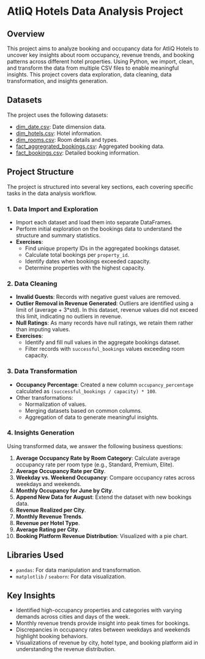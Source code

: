 # AtliQ Hotels Data Analysis Project

## Overview

This project aims to analyze booking and occupancy data for AtliQ Hotels to uncover key insights about room occupancy, revenue trends, and booking patterns across different hotel properties. Using Python, we import, clean, and transform the data from multiple CSV files to enable meaningful insights. This project covers data exploration, data cleaning, data transformation, and insights generation.

## Datasets

The project uses the following datasets:

- [dim_date.csv](https://github.com/BalagoniNuthin/Exploratory-data-analytics-in-hospitality-domain/blob/main/Datasets/dim_date.csv): Date dimension data.
- [dim_hotels.csv](https://github.com/BalagoniNuthin/Exploratory-data-analytics-in-hospitality-domain/blob/main/Datasets/dim_hotels.csv): Hotel information.
- [dim_rooms.csv](https://github.com/BalagoniNuthin/Exploratory-data-analytics-in-hospitality-domain/blob/main/Datasets/dim_rooms.csv): Room details and types.
- [fact_aggregrated_bookings.csv](https://github.com/BalagoniNuthin/Exploratory-data-analytics-in-hospitality-domain/blob/main/Datasets/fact_aggregated_bookings.csv): Aggregated booking data.
- [fact_bookings.csv](https://github.com/BalagoniNuthin/Exploratory-data-analytics-in-hospitality-domain/blob/main/Datasets/fact_bookings.csv): Detailed booking information.

## Project Structure

The project is structured into several key sections, each covering specific tasks in the data analysis workflow.

### 1. Data Import and Exploration

- Import each dataset and load them into separate DataFrames.
- Perform initial exploration on the bookings data to understand the structure and summary statistics.
- **Exercises**:
  - Find unique property IDs in the aggregated bookings dataset.
  - Calculate total bookings per `property_id`.
  - Identify dates when bookings exceeded capacity.
  - Determine properties with the highest capacity.

### 2. Data Cleaning

- **Invalid Guests**: Records with negative guest values are removed.
- **Outlier Removal in Revenue Generated**: Outliers are identified using a limit of (average + 3*std). In this dataset, revenue values did not exceed this limit, indicating no outliers in revenue.
- **Null Ratings**: As many records have null ratings, we retain them rather than imputing values.
- **Exercises**:
  - Identify and fill null values in the aggregate bookings dataset.
  - Filter records with `successful_bookings` values exceeding room capacity.

### 3. Data Transformation

- **Occupancy Percentage**: Created a new column `occupancy_percentage` calculated as `(successful_bookings / capacity) * 100`.
- Other transformations:
  - Normalization of values.
  - Merging datasets based on common columns.
  - Aggregation of data to generate meaningful insights.

### 4. Insights Generation

Using transformed data, we answer the following business questions:

1. **Average Occupancy Rate by Room Category**: Calculate average occupancy rate per room type (e.g., Standard, Premium, Elite).
2. **Average Occupancy Rate per City**.
3. **Weekday vs. Weekend Occupancy**: Compare occupancy rates across weekdays and weekends.
4. **Monthly Occupancy for June by City**.
5. **Append New Data for August**: Extend the dataset with new bookings data.
6. **Revenue Realized per City**.
7. **Monthly Revenue Trends**.
8. **Revenue per Hotel Type**.
9. **Average Rating per City**.
10. **Booking Platform Revenue Distribution**: Visualized with a pie chart.

## Libraries Used

- `pandas`: For data manipulation and transformation.
- `matplotlib` / `seaborn`: For data visualization.

## Key Insights

- Identified high-occupancy properties and categories with varying demands across cities and days of the week.
- Monthly revenue trends provide insight into peak times for bookings.
- Discrepancies in occupancy rates between weekdays and weekends highlight booking behaviors.
- Visualizations of revenue by city, hotel type, and booking platform aid in understanding the revenue distribution.

